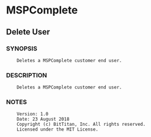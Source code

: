 # MSPComplete
## Delete User
### SYNOPSIS
```
    Deletes a MSPComplete customer end user.
```
### DESCRIPTION
```
    Deletes a MSPComplete customer end user.
```
### NOTES
```
    Version: 1.0
    Date: 23 August 2018
    Copyright (c) BitTitan, Inc. All rights reserved.
    Licensed under the MIT License.
```

